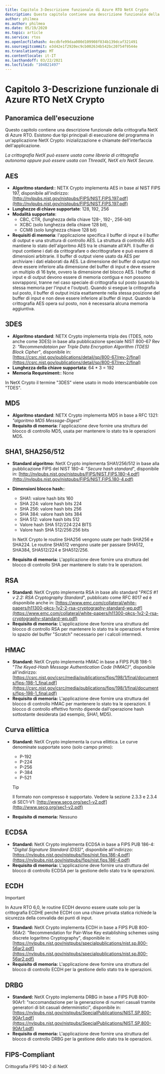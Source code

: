 ```yaml
---
title: Capitolo 3-Descrizione funzionale di Azure RTO NetX Crypto
description: Questo capitolo contiene una descrizione funzionale della crittografia NetX.
author: philmea
ms.author: philmea
ms.date: 05/19/2020
ms.topic: article
ms.service: rtos
ms.openlocfilehash: 4ecdbfe99daa000d109908f834b139dcaf321491
ms.sourcegitcommit: e3d42e1f2920ec9cb002634b542bc20754f9544e
ms.translationtype: MT
ms.contentlocale: it-IT
ms.lasthandoff: 03/22/2021
ms.locfileid: "104821497"
---
```

# <a name="chapter-3---functional-description-of-azure-rtos-netx-crypto"></a>Capitolo 3-Descrizione funzionale di Azure RTO NetX Crypto

## <a name="execution-overview"></a>Panoramica dell'esecuzione

Questo capitolo contiene una descrizione funzionale della crittografia NetX di Azure RTO. Esistono due tipi principali di esecuzione del programma in un'applicazione NetX Crypto: inizializzazione e chiamate dell'interfaccia dell'applicazione.

*La crittografia NetX può essere usata come libreria di crittografia autonoma oppure può essere usata con ThreadX, NetX e/o NetX Secure.*

## <a name="aes"></a>AES

- **Algoritmo standard:**: NETX Crypto implementa AES in base al NIST FIPS 197, disponibile all'indirizzo: [http://nvlpubs.nist.gov/nistpubs/FIPS/NIST.FIPS.197.pdf](http://nvlpubs.nist.gov/nistpubs/FIPS/NIST.FIPS.197.pdf)
- **Lunghezze di chiave supportate**: 128, 192, 256
- **Modalità supportate**:
  - CBC, CTR, (lunghezza della chiave 128-, 192-, 256-bit)
  - XCBC (solo lunghezza della chiave 128 bit),
  - CCM8 (solo lunghezza chiave 128 bit)
- **Requisiti di memoria**: l'applicazione specifica il buffer di input e il buffer di output e una struttura di controllo AES. La struttura di controllo AES mantiene lo stato dell'algoritmo AES tra le chiamate all'API. Il buffer di input contiene i dati da crittografare o decrittografare e può essere di dimensioni arbitrarie. Il buffer di output viene usato da AES per archiviare i dati elaborati da AES. La dimensione del buffer di output non deve essere inferiore alla dimensione del buffer di input e deve essere un multiplo di 16 byte, ovvero la dimensione del blocco AES. I buffer di input e di output devono essere di memoria contigua e non possono sovrapporsi, tranne nel caso speciale di crittografia sul posto (usando la stessa memoria per l'input e l'output). Quando si esegue la crittografia sul posto, il buffer di output inizia esattamente nella stessa posizione del buffer di input e non deve essere inferiore al buffer di input. Quando la crittografia AES opera sul posto, non è necessaria alcuna memoria aggiuntiva.

## <a name="3des"></a>3DES

- **Algoritmo standard**: NETX Crypto implementa tripla des (TDES, noto anche come 3DES) in base alla pubblicazione speciale NIST 800-67 Rev 2: *"Recommendataion per Triple Data Encryption Algorithm (TDES) Block Cipher"*, disponibile in: [https://csrc.nist.gov/publications/detail/sp/800-67/rev-2/final](https://csrc.nist.gov/publications/detail/sp/800-67/rev-2/final)
- **Lunghezza della chiave supportata**: 64 * 3 = 192
- **Memoria Requreiment:**: None

In NetX Crypto il termine "3DES" viene usato in modo interscambiabile con "TDES".

## <a name="md5"></a>MD5

- **Algoritmo standard**: NETX Crypto implementa MD5 in base a RFC 1321: *"algoritmo MD5 Message-Digest"*
- **Requisito di memoria**: l'applicazione deve fornire una struttura del blocco di controllo MD5, usata per mantenere lo stato tra le operazioni MD5.

## <a name="sha1-sha256512"></a>SHA1, SHA256/512

- **Standard algoritmo:** NetX Crypto implementa SHA1/256/512 in base alla pubblicazione FIPS del NIST 180-4: "*Secure hash standard*", disponibile in: [http://nvlpubs.nist.gov/nistpubs/FIPS/NIST.FIPS.180-4.pdf](http://nvlpubs.nist.gov/nistpubs/FIPS/NIST.FIPS.180-4.pdf)
- **Dimensioni blocco hash:**:
  - SHA1: valore hash bits 160
  - SHA 224: valore hash bits 224
  - SHA 256: valore hash bits 256
  - SHA 384: valore hash bits 384
  - SHA 512: valore hash bits 512
  - Valore hash SHA 512/224:224 BITS
  - Valore hash SHA 512/256:256 bits

  In NetX Crypto le routine SHA256 vengono usate per hadn SHA256 e SHA224. Le routine SHA512 vengono usate per passare SHA512, SHA384, SHA512/224 e SHA512/256.
- **Requisito di memoria:** L'applicazione deve fornire una struttura del blocco di controllo SHA per mantenere lo stato tra le operazioni.

## <a name="rsa"></a>RSA

- **Standard:** NetX Crypto implementa RSA in base allo standard "*PKCS #1 v 2.2: RSA Cryptography Standard*", pubblicato come RFC 8017 ed è disponibile anche in: [https://www.emc.com/collateral/white-papers/h11300-pkcs-1v2-2-rsa-cryptography-standard-wp.pdf](https://www.emc.com/collateral/white-papers/h11300-pkcs-1v2-2-rsa-cryptography-standard-wp.pdf)
- **Requisito di memoria:** L'applicazione deve fornire una struttura del blocco di controllo RSA per mantenere lo stato tra le operazioni e fornire lo spazio del buffer "Scratch" necessario per i calcoli intermedi.

## <a name="hmac"></a>HMAC

- **Standard:** NetX Crypto implementa HMAC in base a FIPS PUB 198-1: "*The Keyed-Hash Message Authentication Code (HMAC)*", disponibile all'indirizzo: [https://csrc.nist.gov/csrc/media/publications/fips/198/1/final/documents/fips-198-1_final.pdf](https://csrc.nist.gov/csrc/media/publications/fips/198/1/final/documents/fips-198-1_final.pdf)
- **Requisito di memoria:** L'applicazione deve fornire una struttura del blocco di controllo HMAC per mantenere lo stato tra le operazioni. Il blocco di controllo effettivo fornito dipende dall'operazione hash sottostante desiderata (ad esempio, SHA1, MD5).

## <a name="elliptic-curve"></a>Curva ellittica

- **Standard:** NetX Crypto implementa la curva ellittica. Le curve denominate supportate sono (solo campo primo):
  - P-192
  - P-224
  - P-256
  - P-384
  - P-521

   > [!TIP]
   > Il formato non compresso è supportato. Vedere la sezione 2.3.3 e 2.3.4 di SEC1-V1: [http://www.secg.org/sec1-v2.pdf](http://www.secg.org/sec1-v2.pdf)

- **Requisito di memoria:** Nessuno

## <a name="ecdsa"></a>ECDSA

- **Standard:** NetX Crypto implementa ECDSA in base a FIPS PUB 186-4: "*Digital Signature Standard (DSS)*", disponibile all'indirizzo: [https://nvlpubs.nist.gov/nistpubs/fips/nist.fips.186-4.pdf](https://nvlpubs.nist.gov/nistpubs/fips/nist.fips.186-4.pdf)
- **Requisito di memoria:** L'applicazione deve fornire una struttura del blocco di controllo ECDSA per la gestione dello stato tra le operazioni.

## <a name="ecdh"></a>ECDH

> [!IMPORTANT]
> In Azure RTO 6,0, le routine ECDH devono essere usate solo per la crittografia ECDHE perché ECDH con una chiave privata statica richiede la sicurezza della convalida dei punti di input.

- **Standard:** NetX Crypto implementa ECDH in base a FIPS PUB 800-56Ar2: "Recommendation for Pair-Wise Key establishing schemes using discrete logaritmo Cryptography", disponibile in: [https://nvlpubs.nist.gov/nistpubs/specialpublications/nist.sp.800-56ar2.pdf](https://nvlpubs.nist.gov/nistpubs/specialpublications/nist.sp.800-56ar2.pdf)
- **Requisito di memoria:** L'applicazione deve fornire una struttura del blocco di controllo ECDH per la gestione dello stato tra le operazioni.

## <a name="drbg"></a>DRBG

- **Standard:** NetX Crypto implementa DRBG in base a FIPS PUB 800-90Ar1: "raccomandazione per la generazione di numeri casuali tramite generatori di bit casuali deterministici", disponibile in: [https://nvlpubs.nist.gov/nistpubs/SpecialPublications/NIST.SP.800-90Ar1.pdf](https://nvlpubs.nist.gov/nistpubs/SpecialPublications/NIST.SP.800-90Ar1.pdf)
- **Requisito di memoria:** L'applicazione deve fornire una struttura del blocco di controllo DRBG per la gestione dello stato tra le operazioni.

## <a name="fips-compliant"></a>FIPS-Compliant

Crittografia FIPS 140-2 di NetX